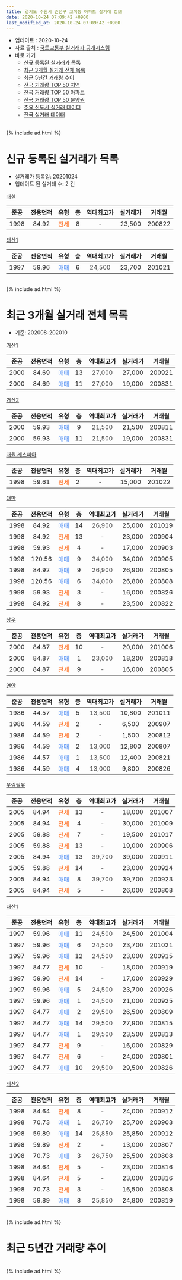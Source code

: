 ```yaml
---
title: 경기도 수원시 권선구 고색동 아파트 실거래 정보
date: 2020-10-24 07:09:42 +0900
last_modified_at: 2020-10-24 07:09:42 +0900
---
```


* 업데이트 : 2020-10-24
* 자료 출처 : [국토교통부 실거래가 공개시스템](http://rt.molit.go.kr)
* 바로 가기
    * [신규 등록된 실거래가 목록](#신규-등록된-실거래가-목록)
    * [최근 3개월 실거래 전체 목록](#최근-3개월-실거래-전체-목록)
    * [최근 5년간 거래량 추이](#최근-5년간-거래량-추이)
    * [전국 거래량 TOP 50 지역](https://inasie.github.io/apt-trade-info/최근-3개월-전국에서-가장-거래가-많이-발생한-지역)
    * [전국 거래량 TOP 50 아파트](https://inasie.github.io/apt-trade-info/최근-3개월-전국에서-가장-거래가-많이-발생한-아파트)
    * [전국 거래량 TOP 50 분양권](https://inasie.github.io/apt-trade-info/최근-3개월-전국에서-가장-거래가-많이-발생한-분양권)
    * [주요 신도시 실거래 데이터](https://inasie.github.io/apt-trade-info/주요-신도시)
    * [전국 실거래 데이터](https://inasie.github.io/apt-trade-info/전국)
<br>
{% include ad.html %}
<br>

# 신규 등록된 실거래가 목록
* 실거래가 등록일: 20201024
* 업데이트 된 실거래 수: 2 건


[대한](https://search.naver.com/search.naver?query=%EA%B2%BD%EA%B8%B0%EB%8F%84+%EC%88%98%EC%9B%90%EC%8B%9C+%EA%B6%8C%EC%84%A0%EA%B5%AC+%EA%B3%A0%EC%83%89%EB%8F%99+%EB%8C%80%ED%95%9C)

|준공|전용면적|유형|층|역대최고가|실거래가|거래월|
|:---:|:---:|:---:|:---:|:---:|:---:|:---:|
|1998|84.92|<span style="color:#ff5a00">전세</span>|8|<span style="color:#444444">-</span>|23,500|200822|

[태산1](https://search.naver.com/search.naver?query=%EA%B2%BD%EA%B8%B0%EB%8F%84+%EC%88%98%EC%9B%90%EC%8B%9C+%EA%B6%8C%EC%84%A0%EA%B5%AC+%EA%B3%A0%EC%83%89%EB%8F%99+%ED%83%9C%EC%82%B01)

|준공|전용면적|유형|층|역대최고가|실거래가|거래월|
|:---:|:---:|:---:|:---:|:---:|:---:|:---:|
|1997|59.96|<span style="color:#4285f3">매매</span>|6|<span style="color:#444444">24,500</span>|23,700|201021|


<br>
{% include ad.html %}
<br>

# 최근 3개월 실거래 전체 목록
* 기준: 202008-202010


[거산1](https://search.naver.com/search.naver?query=%EA%B2%BD%EA%B8%B0%EB%8F%84+%EC%88%98%EC%9B%90%EC%8B%9C+%EA%B6%8C%EC%84%A0%EA%B5%AC+%EA%B3%A0%EC%83%89%EB%8F%99+%EA%B1%B0%EC%82%B01)

|준공|전용면적|유형|층|역대최고가|실거래가|거래월|
|:---:|:---:|:---:|:---:|:---:|:---:|:---:|
|2000|84.69|<span style="color:#4285f3">매매</span>|13|<span style="color:#444444">27,000</span>|27,000|200921|
|2000|84.69|<span style="color:#4285f3">매매</span>|11|<span style="color:#444444">27,000</span>|19,000|200831|

[거산2](https://search.naver.com/search.naver?query=%EA%B2%BD%EA%B8%B0%EB%8F%84+%EC%88%98%EC%9B%90%EC%8B%9C+%EA%B6%8C%EC%84%A0%EA%B5%AC+%EA%B3%A0%EC%83%89%EB%8F%99+%EA%B1%B0%EC%82%B02)

|준공|전용면적|유형|층|역대최고가|실거래가|거래월|
|:---:|:---:|:---:|:---:|:---:|:---:|:---:|
|2000|59.93|<span style="color:#4285f3">매매</span>|9|<span style="color:#444444">21,500</span>|21,500|200811|
|2000|59.93|<span style="color:#4285f3">매매</span>|11|<span style="color:#444444">21,500</span>|19,000|200831|

[대원 레스피아](https://search.naver.com/search.naver?query=%EA%B2%BD%EA%B8%B0%EB%8F%84+%EC%88%98%EC%9B%90%EC%8B%9C+%EA%B6%8C%EC%84%A0%EA%B5%AC+%EA%B3%A0%EC%83%89%EB%8F%99+%EB%8C%80%EC%9B%90+%EB%A0%88%EC%8A%A4%ED%94%BC%EC%95%84)

|준공|전용면적|유형|층|역대최고가|실거래가|거래월|
|:---:|:---:|:---:|:---:|:---:|:---:|:---:|
|1998|59.61|<span style="color:#ff5a00">전세</span>|2|<span style="color:#444444">-</span>|15,000|201022|

[대한](https://search.naver.com/search.naver?query=%EA%B2%BD%EA%B8%B0%EB%8F%84+%EC%88%98%EC%9B%90%EC%8B%9C+%EA%B6%8C%EC%84%A0%EA%B5%AC+%EA%B3%A0%EC%83%89%EB%8F%99+%EB%8C%80%ED%95%9C)

|준공|전용면적|유형|층|역대최고가|실거래가|거래월|
|:---:|:---:|:---:|:---:|:---:|:---:|:---:|
|1998|84.92|<span style="color:#4285f3">매매</span>|14|<span style="color:#444444">26,900</span>|25,000|201019|
|1998|84.92|<span style="color:#ff5a00">전세</span>|13|<span style="color:#444444">-</span>|23,000|200904|
|1998|59.93|<span style="color:#ff5a00">전세</span>|4|<span style="color:#444444">-</span>|17,000|200903|
|1998|120.56|<span style="color:#4285f3">매매</span>|9|<span style="color:#444444">34,000</span>|34,000|200905|
|1998|84.92|<span style="color:#4285f3">매매</span>|9|<span style="color:#444444">26,900</span>|26,900|200805|
|1998|120.56|<span style="color:#4285f3">매매</span>|6|<span style="color:#444444">34,000</span>|26,800|200808|
|1998|59.93|<span style="color:#ff5a00">전세</span>|3|<span style="color:#444444">-</span>|16,000|200826|
|1998|84.92|<span style="color:#ff5a00">전세</span>|8|<span style="color:#444444">-</span>|23,500|200822|

[상우](https://search.naver.com/search.naver?query=%EA%B2%BD%EA%B8%B0%EB%8F%84+%EC%88%98%EC%9B%90%EC%8B%9C+%EA%B6%8C%EC%84%A0%EA%B5%AC+%EA%B3%A0%EC%83%89%EB%8F%99+%EC%83%81%EC%9A%B0)

|준공|전용면적|유형|층|역대최고가|실거래가|거래월|
|:---:|:---:|:---:|:---:|:---:|:---:|:---:|
|2000|84.87|<span style="color:#ff5a00">전세</span>|10|<span style="color:#444444">-</span>|20,000|201006|
|2000|84.87|<span style="color:#4285f3">매매</span>|1|<span style="color:#444444">23,000</span>|18,200|200818|
|2000|84.87|<span style="color:#ff5a00">전세</span>|9|<span style="color:#444444">-</span>|16,000|200805|

[연안](https://search.naver.com/search.naver?query=%EA%B2%BD%EA%B8%B0%EB%8F%84+%EC%88%98%EC%9B%90%EC%8B%9C+%EA%B6%8C%EC%84%A0%EA%B5%AC+%EA%B3%A0%EC%83%89%EB%8F%99+%EC%97%B0%EC%95%88)

|준공|전용면적|유형|층|역대최고가|실거래가|거래월|
|:---:|:---:|:---:|:---:|:---:|:---:|:---:|
|1986|44.57|<span style="color:#4285f3">매매</span>|5|<span style="color:#444444">13,500</span>|10,800|201011|
|1986|44.59|<span style="color:#ff5a00">전세</span>|2|<span style="color:#444444">-</span>|6,500|200907|
|1986|44.59|<span style="color:#ff5a00">전세</span>|2|<span style="color:#444444">-</span>|1,500|200812|
|1986|44.59|<span style="color:#4285f3">매매</span>|2|<span style="color:#444444">13,000</span>|12,800|200807|
|1986|44.57|<span style="color:#4285f3">매매</span>|1|<span style="color:#444444">13,500</span>|12,400|200821|
|1986|44.59|<span style="color:#4285f3">매매</span>|4|<span style="color:#444444">13,000</span>|9,800|200826|

[우림필유](https://search.naver.com/search.naver?query=%EA%B2%BD%EA%B8%B0%EB%8F%84+%EC%88%98%EC%9B%90%EC%8B%9C+%EA%B6%8C%EC%84%A0%EA%B5%AC+%EA%B3%A0%EC%83%89%EB%8F%99+%EC%9A%B0%EB%A6%BC%ED%95%84%EC%9C%A0)

|준공|전용면적|유형|층|역대최고가|실거래가|거래월|
|:---:|:---:|:---:|:---:|:---:|:---:|:---:|
|2005|84.94|<span style="color:#ff5a00">전세</span>|13|<span style="color:#444444">-</span>|18,000|201007|
|2005|84.94|<span style="color:#ff5a00">전세</span>|4|<span style="color:#444444">-</span>|30,000|201009|
|2005|59.88|<span style="color:#ff5a00">전세</span>|7|<span style="color:#444444">-</span>|19,500|201017|
|2005|59.88|<span style="color:#ff5a00">전세</span>|13|<span style="color:#444444">-</span>|19,000|200906|
|2005|84.94|<span style="color:#4285f3">매매</span>|13|<span style="color:#444444">39,700</span>|39,000|200911|
|2005|59.88|<span style="color:#ff5a00">전세</span>|14|<span style="color:#444444">-</span>|23,000|200924|
|2005|84.94|<span style="color:#4285f3">매매</span>|8|<span style="color:#444444">39,700</span>|39,700|200923|
|2005|84.94|<span style="color:#ff5a00">전세</span>|5|<span style="color:#444444">-</span>|26,000|200808|

[태산1](https://search.naver.com/search.naver?query=%EA%B2%BD%EA%B8%B0%EB%8F%84+%EC%88%98%EC%9B%90%EC%8B%9C+%EA%B6%8C%EC%84%A0%EA%B5%AC+%EA%B3%A0%EC%83%89%EB%8F%99+%ED%83%9C%EC%82%B01)

|준공|전용면적|유형|층|역대최고가|실거래가|거래월|
|:---:|:---:|:---:|:---:|:---:|:---:|:---:|
|1997|59.96|<span style="color:#4285f3">매매</span>|11|<span style="color:#444444">24,500</span>|24,500|201004|
|1997|59.96|<span style="color:#4285f3">매매</span>|6|<span style="color:#444444">24,500</span>|23,700|201021|
|1997|59.96|<span style="color:#4285f3">매매</span>|12|<span style="color:#444444">24,500</span>|23,000|200915|
|1997|84.77|<span style="color:#ff5a00">전세</span>|10|<span style="color:#444444">-</span>|18,000|200919|
|1997|59.96|<span style="color:#ff5a00">전세</span>|14|<span style="color:#444444">-</span>|17,000|200929|
|1997|59.96|<span style="color:#4285f3">매매</span>|5|<span style="color:#444444">24,500</span>|23,700|200926|
|1997|59.96|<span style="color:#4285f3">매매</span>|1|<span style="color:#444444">24,500</span>|21,000|200925|
|1997|84.77|<span style="color:#4285f3">매매</span>|2|<span style="color:#444444">29,500</span>|26,500|200809|
|1997|84.77|<span style="color:#4285f3">매매</span>|14|<span style="color:#444444">29,500</span>|27,900|200815|
|1997|84.77|<span style="color:#4285f3">매매</span>|1|<span style="color:#444444">29,500</span>|23,500|200813|
|1997|84.77|<span style="color:#ff5a00">전세</span>|9|<span style="color:#444444">-</span>|16,000|200829|
|1997|84.77|<span style="color:#ff5a00">전세</span>|6|<span style="color:#444444">-</span>|24,000|200801|
|1997|84.77|<span style="color:#4285f3">매매</span>|10|<span style="color:#444444">29,500</span>|29,500|200826|


<script async src="//pagead2.googlesyndication.com/pagead/js/adsbygoogle.js"></script>
<!-- 기본 -->
<ins class="adsbygoogle"
     style="display:block"
     data-ad-client="ca-pub-2446590836940007"
     data-ad-slot="1659523306"
     data-ad-format="auto"
     data-full-width-responsive="true"></ins>
<script>
(adsbygoogle = window.adsbygoogle || []).push({});
</script>


[태산2](https://search.naver.com/search.naver?query=%EA%B2%BD%EA%B8%B0%EB%8F%84+%EC%88%98%EC%9B%90%EC%8B%9C+%EA%B6%8C%EC%84%A0%EA%B5%AC+%EA%B3%A0%EC%83%89%EB%8F%99+%ED%83%9C%EC%82%B02)

|준공|전용면적|유형|층|역대최고가|실거래가|거래월|
|:---:|:---:|:---:|:---:|:---:|:---:|:---:|
|1998|84.64|<span style="color:#ff5a00">전세</span>|8|<span style="color:#444444">-</span>|24,000|200912|
|1998|70.73|<span style="color:#4285f3">매매</span>|1|<span style="color:#444444">26,750</span>|25,700|200903|
|1998|59.89|<span style="color:#4285f3">매매</span>|14|<span style="color:#444444">25,850</span>|25,850|200912|
|1998|59.89|<span style="color:#ff5a00">전세</span>|2|<span style="color:#444444">-</span>|13,000|200807|
|1998|70.73|<span style="color:#4285f3">매매</span>|3|<span style="color:#444444">26,750</span>|25,500|200808|
|1998|84.64|<span style="color:#ff5a00">전세</span>|5|<span style="color:#444444">-</span>|23,000|200816|
|1998|84.64|<span style="color:#ff5a00">전세</span>|5|<span style="color:#444444">-</span>|23,000|200816|
|1998|70.73|<span style="color:#ff5a00">전세</span>|3|<span style="color:#444444">-</span>|16,500|200808|
|1998|59.89|<span style="color:#4285f3">매매</span>|8|<span style="color:#444444">25,850</span>|24,800|200819|


<br>
{% include ad.html %}
<br>

# 최근 5년간 거래량 추이


<div style="width:100%;">
    <canvas id="deal_progress" height="200"></canvas>
</div>

<script>
new Chart(document.getElementById("deal_progress"), {
    type: 'line',
    data: {
        labels: ['201510','201511','201512','201601','201602','201603','201604','201605','201606','201607','201608','201609','201610','201611','201612','201701','201702','201703','201704','201705','201706','201707','201708','201709','201710','201711','201712','201801','201802','201803','201804','201805','201806','201807','201808','201809','201810','201811','201812','201901','201902','201903','201904','201905','201906','201907','201908','201909','201910','201911','201912','202001','202002','202003','202004','202005','202006','202007','202008','202009','202010'],
        datasets: [{
            label: '매매',
            pointRadius: 1,
            data: [22, 13, 13, 15, 17, 13, 11, 13, 20, 19, 12, 12, 22, 15, 14, 8, 11, 19, 14, 18, 18, 18, 19, 10, 12, 14, 12, 12, 11, 17, 9, 6, 7, 6, 9, 12, 11, 17, 4, 12, 11, 11, 19, 9, 10, 8, 7, 14, 11, 11, 13, 42, 106, 22, 18, 11, 31, 18, 15, 9, 4],
            borderColor: "rgba(255, 201, 14, 1)",
            backgroundColor: "rgba(255, 201, 14, 0.5)",
            fill: false,
            lineTension: 0
        },{
            label: '전월세',
            pointRadius: 1,
            data: [10, 15, 12, 17, 16, 20, 10, 14, 14, 5, 8, 8, 8, 9, 6, 21, 17, 15, 11, 10, 9, 11, 13, 13, 9, 7, 13, 17, 13, 14, 13, 13, 7, 8, 13, 13, 16, 14, 8, 10, 15, 13, 7, 6, 9, 6, 18, 14, 9, 8, 11, 9, 24, 24, 20, 10, 18, 16, 11, 8, 5],
            borderColor: "rgba(0, 141, 185, 1)",
            backgroundColor: "rgba(0, 141, 185, 0.5)",
            fill: false,
            lineTension: 0
        }
        ]
    },
    options: {
        responsive: true,
        title: {
            display: false
        },
        tooltips: {
            mode: 'index',
            intersect: false
        },
        hover: {
            mode: 'nearest',
            intersect: true
        },
        scales: {
            xAxes: [{
                display: true,
                scaleLabel: {
                    display: true,
                    labelString: '년/월'
                }
            }],
            yAxes: [{
                display: true,
                ticks: {
                    suggestedMin: 0,
                },
                scaleLabel: {
                    display: true,
                    labelString: '실거래 수'
                }
            }]
        }
    }
});

</script>


<br>
{% include ad.html %}
<br>

